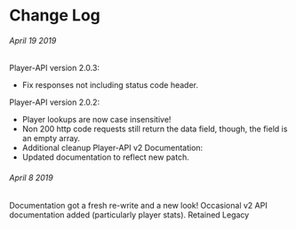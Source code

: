 # Change Log

###### April 19 2019
Player-API version 2.0.3:
* Fix responses not including status code header.

Player-API version 2.0.2:
* Player lookups are now case insensitive!
* Non 200 http code requests still return the data field, though, the field is an empty array.
* Additional cleanup
Player-API v2 Documentation:
* Updated documentation to reflect new patch.

###### April 8 2019
Documentation got a fresh re-write and a new look! Occasional v2 API documentation added (particularly player stats). Retained Legacy 
